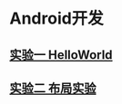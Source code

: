 # Android开发

## [实验一 HelloWorld](https://github.com/luzekai/Android/tree/master/HelloWorld)

## [实验二 布局实验](https://github.com/luzekai/Android/tree/master/Layout)

